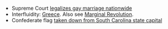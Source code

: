 * Supreme Court [legalizes gay marriage nationwide](http://www.nytimes.com/2015/06/27/us/supreme-court-same-sex-marriage.html?_r=0)
* Interfluidity: [Greece](http://www.interfluidity.com/v2/5965.html). Also see [Marginal Revolution](http://marginalrevolution.com/marginalrevolution/2015/07/might-greece-see-some-version-of-hyperinflation.html).
* Confederate flag [taken down from South Carolina state capital](http://abcnews.go.com/US/confederate-flag-state-capitol-south-carolina/story?id=32354059)